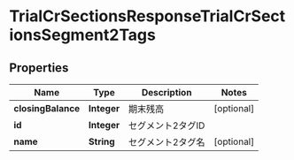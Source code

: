 

# TrialCrSectionsResponseTrialCrSectionsSegment2Tags


## Properties

Name | Type | Description | Notes
------------ | ------------- | ------------- | -------------
**closingBalance** | **Integer** | 期末残高 |  [optional]
**id** | **Integer** | セグメント2タグID | 
**name** | **String** | セグメント2タグ名 |  [optional]



